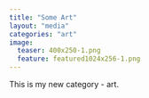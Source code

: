 ```yaml
---
title: "Some Art"
layout: "media"
categories: "art"
image:
  teaser: 400x250-1.png
  feature: featured1024x256-1.png
---
```


This is my new category - art.
